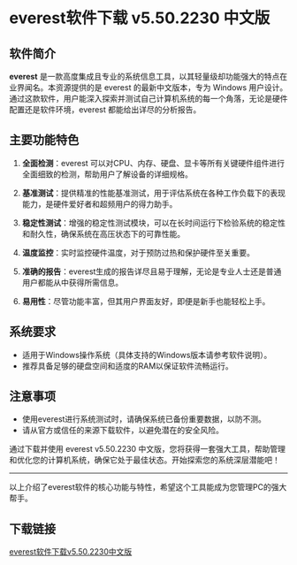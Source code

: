 # everest软件下载 v5.50.2230 中文版

## 软件简介

**everest** 是一款高度集成且专业的系统信息工具，以其轻量级却功能强大的特点在业界闻名。本资源提供的是 everest 的最新中文版本，专为 Windows 用户设计。通过这款软件，用户能深入探索并测试自己计算机系统的每一个角落，无论是硬件配置还是软件环境，everest 都能给出详尽的分析报告。

## 主要功能特色

1. **全面检测**：everest 可以对CPU、内存、硬盘、显卡等所有关键硬件组件进行全面细致的检测，帮助用户了解设备的详细规格。
   
2. **基准测试**：提供精准的性能基准测试，用于评估系统在各种工作负载下的表现能力，是硬件爱好者和超频用户的得力助手。

3. **稳定性测试**：增强的稳定性测试模块，可以在长时间运行下检验系统的稳定性和耐久性，确保系统在高压状态下的可靠性能。

4. **温度监控**：实时监控硬件温度，对于预防过热和保护硬件至关重要。

5. **准确的报告**：everest生成的报告详尽且易于理解，无论是专业人士还是普通用户都能从中获得所需信息。

6. **易用性**：尽管功能丰富，但其用户界面友好，即便是新手也能轻松上手。

## 系统要求

- 适用于Windows操作系统（具体支持的Windows版本请参考软件说明）。
- 推荐具备足够的硬盘空间和适度的RAM以保证软件流畅运行。

## 注意事项

- 使用everest进行系统测试时，请确保系统已备份重要数据，以防不测。
- 请从官方或信任的来源下载软件，以避免潜在的安全风险。

通过下载并使用 everest v5.50.2230 中文版，您将获得一套强大工具，帮助管理和优化您的计算机系统，确保它处于最佳状态。开始探索您的系统深层潜能吧！

---

以上介绍了everest软件的核心功能与特性，希望这个工具能成为您管理PC的强大帮手。

## 下载链接

[everest软件下载v5.50.2230中文版](https://pan.quark.cn/s/69e7017bd4b5)